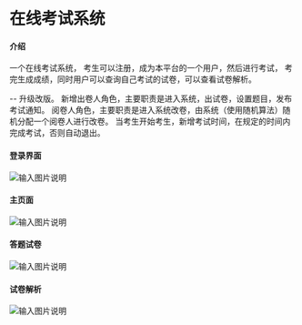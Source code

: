 # 在线考试系统

#### 介绍
一个在线考试系统，
考生可以注册，成为本平台的一个用户，然后进行考试，
考完生成成绩，同时用户可以查询自己考试的试卷，可以查看试卷解析。

-- 升级改版。
 新增出卷人角色，主要职责是进入系统，出试卷，设置题目，发布考试通知。
 阅卷人角色，主要职责是进入系统改卷，由系统（使用随机算法）随机分配一个阅卷人进行改卷。
 当考生开始考生，新增考试时间，在规定的时间内完成考试，否则自动退出。

#### 登录界面
![输入图片说明](https://images.gitee.com/uploads/images/2019/1230/002033_67c3bbda_5362924.png "login.png")


#### 主页面
![输入图片说明](https://images.gitee.com/uploads/images/2019/1230/002104_6cf2be33_5362924.png "main.png")

#### 答题试卷
![输入图片说明](https://images.gitee.com/uploads/images/2019/1230/002200_a55ab7c8_5362924.png "card.png")

#### 试卷解析
![输入图片说明](https://images.gitee.com/uploads/images/2019/1230/002226_a748a795_5362924.png "paper.png")

